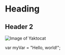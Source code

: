 # Heading
## Header 2


![Image of Yaktocat](https://octodex.github.com/images/yaktocat.png)



var myVar = "Hello, world!";
